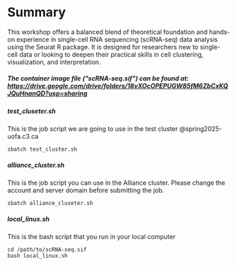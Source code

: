 # Summary
This workshop offers a balanced blend of theoretical foundation and hands-on experience in single-cell RNA sequencing (scRNA-seq) data analysis using the Seurat R package. It is designed for researchers new to single-cell data or looking to deepen their practical skills in cell clustering, visualization, and interpretation.

##### The container image file ("scRNA-seq.sif") can be found at: https://drive.google.com/drive/folders/18vXOcOPEPUGW85fM6ZbCxKQJQuHnanQD?usp=sharing

##### test_cluseter.sh

This is the job script we are going to use in the test cluster @spring2025-uofa.c3.ca

    sbatch test_cluster.sh

##### alliance_cluster.sh

This is the job script you can use in the Alliance cluster. Please change the account and server domain before submitting the job.

    sbatch alliance_cluseter.sh

##### local_linux.sh

This is the bash script that you run in your local computer

    cd /path/to/scRNA-seq.sif
    bash local_linux.sh
    
